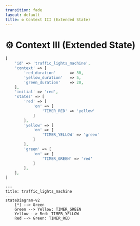 ```yaml
---
transition: fade
layout: default
title: ⚙ Context III (Extended State)
---
```


<div class="grid grid-cols-3 gap-4">

<div class="col-span-2">

# ⚙ Context III (Extended State)

```php {3-7} {maxHeight:'400px'}
[
    'id' => 'traffic_lights_machine',
    'context' => [
        'red_duration'      => 30,
        'yellow_duration'   => 5,
        'green_duration'    => 20,
    ],
    'initial' => 'red',
    'states' => [
        'red' => [
            'on' => [
                'TIMER_RED' => 'yellow'
            ]
        ],
        'yellow' => [
            'on' => [
                'TIMER_YELLOW' => 'green'
            ]
        ],
        'green' => [
            'on' => [
                'TIMER_GREEN' => 'red'
            ]
        ],
    ],
]
```
</div>

<div class="text-center">

```mermaid {theme: 'neutral', scale: 0.75}
---
title: traffic_lights_machine
---
stateDiagram-v2
    [*] --> Green
    Green --> Yellow: TIMER_GREEN
    Yellow --> Red: TIMER_YELLOW
    Red --> Green: TIMER_RED
```

</div>
</div>

<!--
yine trafik lambalari ornegine geri donecek olursak;

her bir lambanin kac saniye yanacagini suna benzer bir sekilde tanimlayabiliriz.

bu tanimlama diagram uzerinde yer almiyor, aslinda diagramda gostermeye de gerek yok, cunku bu bir tur internal bilgi
-->
